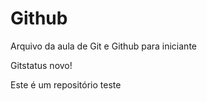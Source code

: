 # Github

Arquivo da aula de Git e Github para iniciante

Gitstatus novo!

Este é um repositório teste
